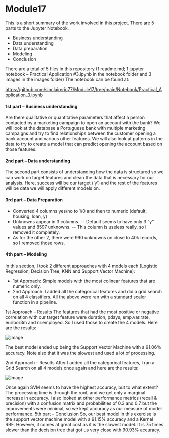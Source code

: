 # Module17

This is a short summary of the work involved in this project. There are 5 parts to the Jupyter Notebook.

- Business understanding
- Data understanding
- Data preparation
- Modeling
- Conclusion

There are a total of 5 files in this repository (1 readme.md; 1 jupyter notebook – Practical Application #3.ipynb in the notebook folder and 3 images in the images folder)
The notebook can be found at: 

https://github.com/sinclaireric77/Module17/tree/main/Notebook/Practical_Application_3.ipynb

#### 1st part – Business understanding
Are there qualitative or quantitative parameters that affect a person contacted by a marketing campaign to open an account with the bank?
We will look at the database a Portuguese bank with multiple marketing campaigns and try to find relationships between the customer opening a bank account and various other features. We will also look at patterns in the data to try to create a model that can predict opening the account based on those features.

#### 2nd part – Data understanding
The second part consists of understanding how the data is structured so we can work on target features and clean the data that is necessary for our analysis. Here, success will be our target (‘y’) and the rest of the features will be data we will apply different models on.

#### 3rd part – Data Preparation
-	Converted 4 columns yes/no to 1/0 and then to numeric (default, housing, loan, y)
-	Unknowns appear in 3 columns.
-- Default seems to have only 3 “y” values and 8597 unknowns.
-- This column is useless really, so I removed it completely.
-	As for the other 2, there were 990 unknowns on close to 40k records, so I removed those rows.

#### 4th part – Modeling 
In this section, I took 2 different approaches with 4 models each (Logistic Regression, Decision Tree, KNN and Support Vector Machine):
-	1st Approach: Simple models with the most colinear features that are numeric only.
-	2nd Approach: I added all the categorical features and did a grid search on all 4 classifiers.
All the above were ran with a standard scaler function in a pipeline.

1st Approach – Results
The features that had the most positive or negative correlation with our target feature were duration, pdays, emp.var.rate, euribor3m and nr.employed. So I used those to create the 4 models. Here are the results:

![image](https://github.com/sinclaireric77/Module17/assets/160784197/ad3423f3-1f6d-43ed-853e-fd2126053dc4)


The best model ended up being the Support Vector Machine with a 91.06% accuracy. Note also that it was the slowest and used a lot of processing.

2nd Approach – Results
After I added all the categorical features, I ran a Grid Search on all 4 models once again and here are the results:

![image](https://github.com/sinclaireric77/Module17/assets/160784197/539dd6cf-96aa-44bc-b4fb-a9c5292affdd)

 
Once again SVM seems to have the highest accuracy, but to what extent? The processing time is through the roof, and we get only a marginal increase in accuracy.
I also looked at other performance metrics (recall & precision) with a confusion matrix and probabilities of 0.3 and 0.7 but the improvements were minimal, so we kept accuracy as our measure of model performance.
5th part – Conclusion
So, our best model in this exercise is the support vector machine model with a 91.15% accuracy and a Kernel RBF. However, it comes at great cost as it is the slowest model. It is 75 times slower than the decision tree that got us very close with 90.93% accuracy.

